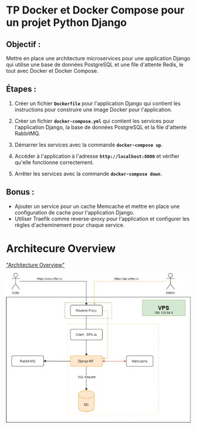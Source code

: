 # TP Docker et Docker Compose pour un projet Python Django

## Objectif :

Mettre en place une architecture microservices pour une application Django qui utilise une base de données PostgreSQL et une file d'attente Redis, le tout avec Docker et Docker Compose.

## Étapes :

1. Créer un fichier **```Dockerfile```** pour l'application Django qui contient les instructions pour construire une image Docker pour l'application.

2. Créer un fichier **```docker-compose.yml```** qui contient les services pour l'application Django, la base de données PostgreSQL et la file d'attente RabbitMQ.

3. Démarrer les services avec la commande **```docker-compose up```**.

4. Accéder à l'application à l'adresse **```http://localhost:8000```** et vérifier qu'elle fonctionne correctement.

5. Arrêter les services avec la commande **```docker-compose down```**.


## Bonus :

- Ajouter un service pour un cache Memcache et mettre en place une configuration de cache pour l'application Django.
- Utiliser Traefik comme reverse-proxy pour l'application et configurer les règles d'acheminement pour chaque service.

# Architecure Overview

["Architecture Overview"](docs/ArchitectureOverview.png)

![Achitecture](/ConteneursDocker/TP2/docs/ArchitectureOverview.png)